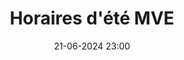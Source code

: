 ---
layout: ../../../layouts/Actu.astro
date : "21-06-2024 23:00"

title: "Horaires d'été MVE"

auteur :
  - sciences

image : "/assets/fildactus/actualites/06-21-sciences.jpg"

source : "https://www.instagram.com/p/C8e9ThfsQHp/"
---